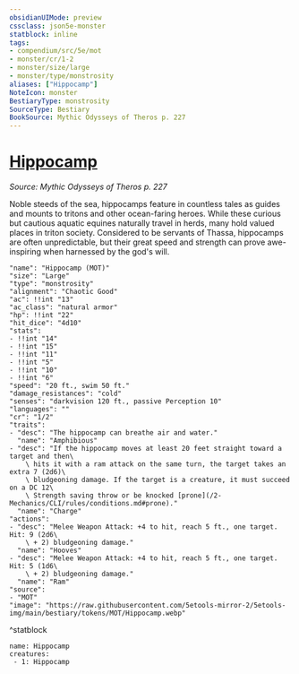 ```yaml
---
obsidianUIMode: preview
cssclass: json5e-monster
statblock: inline
tags:
- compendium/src/5e/mot
- monster/cr/1-2
- monster/size/large
- monster/type/monstrosity
aliases: ["Hippocamp"]
NoteIcon: monster
BestiaryType: monstrosity
SourceType: Bestiary
BookSource: Mythic Odysseys of Theros p. 227
---
```

# [Hippocamp](2-Mechanics/CLI/bestiary/monstrosity/hippocamp-mot.md)
*Source: Mythic Odysseys of Theros p. 227*  

Noble steeds of the sea, hippocamps feature in countless tales as guides and mounts to tritons and other ocean-faring heroes. While these curious but cautious aquatic equines naturally travel in herds, many hold valued places in triton society. Considered to be servants of Thassa, hippocamps are often unpredictable, but their great speed and strength can prove awe-inspiring when harnessed by the god's will.

```statblock
"name": "Hippocamp (MOT)"
"size": "Large"
"type": "monstrosity"
"alignment": "Chaotic Good"
"ac": !!int "13"
"ac_class": "natural armor"
"hp": !!int "22"
"hit_dice": "4d10"
"stats":
- !!int "14"
- !!int "15"
- !!int "11"
- !!int "5"
- !!int "10"
- !!int "6"
"speed": "20 ft., swim 50 ft."
"damage_resistances": "cold"
"senses": "darkvision 120 ft., passive Perception 10"
"languages": ""
"cr": "1/2"
"traits":
- "desc": "The hippocamp can breathe air and water."
  "name": "Amphibious"
- "desc": "If the hippocamp moves at least 20 feet straight toward a target and then\
    \ hits it with a ram attack on the same turn, the target takes an extra 7 (2d6)\
    \ bludgeoning damage. If the target is a creature, it must succeed on a DC 12\
    \ Strength saving throw or be knocked [prone](/2-Mechanics/CLI/rules/conditions.md#prone)."
  "name": "Charge"
"actions":
- "desc": "Melee Weapon Attack: +4 to hit, reach 5 ft., one target. Hit: 9 (2d6\
    \ + 2) bludgeoning damage."
  "name": "Hooves"
- "desc": "Melee Weapon Attack: +4 to hit, reach 5 ft., one target. Hit: 5 (1d6\
    \ + 2) bludgeoning damage."
  "name": "Ram"
"source":
- "MOT"
"image": "https://raw.githubusercontent.com/5etools-mirror-2/5etools-img/main/bestiary/tokens/MOT/Hippocamp.webp"
```
^statblock

```encounter-table
name: Hippocamp
creatures:
 - 1: Hippocamp
```